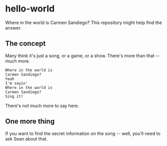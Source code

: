 # hello-world
Where in the world is Carmen Sandiego? This repository might help find the answer.

## The concept

Many think it's just a song, or a game, or a show.  There's more than that -- much more.

    Where in the world is
    Carmen Sandiego?
    Yeah
    I'm sayin'
    Where in the world is
    Carmen Sandiego?
    Sing it!

There's not much more to say here.

## One more thing

If you want to find the secret information on the song -- well, you'll need to ask Sean about that.
